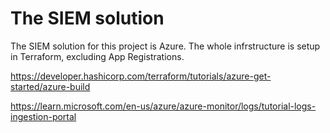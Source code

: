 # The SIEM solution
The SIEM solution for this project is Azure.
The whole infrstructure is setup in Terraform, excluding App Registrations.


https://developer.hashicorp.com/terraform/tutorials/azure-get-started/azure-build

https://learn.microsoft.com/en-us/azure/azure-monitor/logs/tutorial-logs-ingestion-portal
